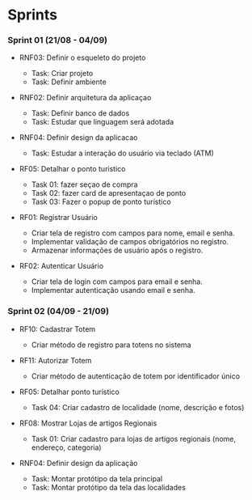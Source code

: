 # Sprints

### Sprint 01 (21/08 - 04/09)

- RNF03: Definir o esqueleto do projeto
    - Task: Criar projeto
    - Task: Definir ambiente

- RNF02: Definir arquitetura da aplicaçao
    - Task: Definir banco de dados
    - Task: Estudar que linguagem será adotada

- RNF04: Definir design da aplicacao
   - Task: Estudar a interação do usuário via teclado (ATM)

- RF05: Detalhar o ponto turistico
   - Task 01: fazer seçao de compra
   - Task 02: fazer card de apresentaçao de ponto
   - Task 03: Fazer o popup de ponto turístico

- RF01: Registrar Usuário
    - Criar tela de registro com campos para nome, email e senha.
    - Implementar validação de campos obrigatórios no registro.
    - Armazenar informações de usuário após o registro.

- RF02: Autenticar Usuário
    - Criar tela de login com campos para email e senha.
    - Implementar autenticação usando email e senha.


### Sprint 02 (04/09 - 21/09)

- RF10: Cadastrar Totem
    - Criar método de registro para totens no sistema
 
- RF11: Autorizar Totem
    - Criar método de autenticação de totem por identificador único

- RF05: Detalhar ponto turístico
    - Task 04: Criar cadastro de localidade (nome, descrição e fotos)

- RF08: Mostrar Lojas de artigos Regionais
    - Task 01: Criar cadastro para lojas de artigos regionais (nome, endereço, categoria)
 
- RNF04: Definir design da aplicação
    - Task: Montar protótipo da tela principal
    - Task: Montar protótipo da tela das localidades
